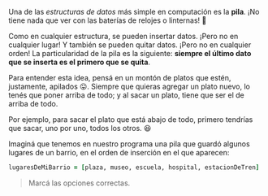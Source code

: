 Una de las *estructuras de datos* más simple en computación es la **pila**. ¡No tiene nada que ver con las baterías de relojes o linternas! :battery:

Como en cualquier estructura, se pueden insertar datos. ¡Pero no en cualquier lugar! Y también se pueden quitar datos. ¡Pero no en cualquier orden! La particularidad de la pila es la siguiente: **siempre el último dato que se inserta es el primero que se quita**.

Para entender esta idea, pensá en un montón de platos que estén, justamente, apilados :stuck_out_tongue:. Siempre que quieras agregar un plato nuevo, lo tenés que poner arriba de todo; y al sacar un plato, tiene que ser el de arriba de todo.

Por ejemplo, para sacar el plato que está abajo de todo, primero tendrías que sacar, uno por uno, todos los otros. :satisfied:

Imaginá que tenemos en nuestro programa una pila que guardó algunos lugares de un barrio, en el orden de inserción en el que aparecen:

```ruby
lugaresDeMiBarrio = [plaza, museo, escuela, hospital, estacionDeTren]
```

> Marcá las opciones correctas.
